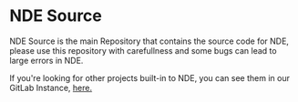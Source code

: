 # NDE Source

NDE Source is the main Repository that contains the source code for NDE, please use this repository with carefullness and some bugs can lead to large errors in NDE.

If you're looking for other projects built-in to NDE, you can see them in our GitLab Instance, [here.](https://gitlab.com/ndelinux/)
